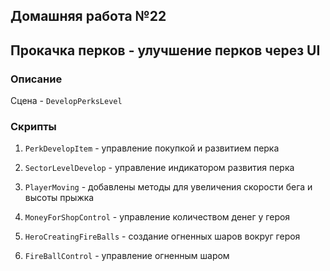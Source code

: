 ## Домашняя работа №22

## Прокачка перков - улучшение перков через UI

### Описание

Сцена - `DevelopPerksLevel`

### Скрипты

1) `PerkDevelopItem` - управление покупкой и развитием перка

2) `SectorLevelDevelop` - управление индикатором развития перка

3) `PlayerMoving` - добавлены методы для увеличения скорости бега и высоты прыжка

4) `MoneyForShopControl` - управление количеством денег у героя

5) `HeroCreatingFireBalls` - создание огненных шаров вокруг героя

6) `FireBallControl` - управление огненным шаром

